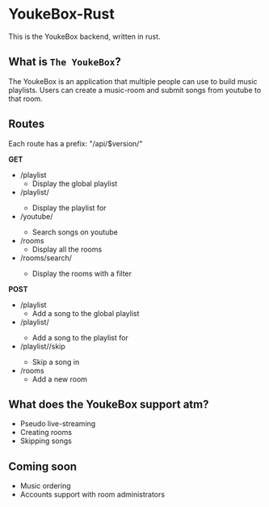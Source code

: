 # YoukeBox-Rust

This is the YoukeBox backend, written in rust.

## What is `The YoukeBox`?

The YoukeBox is an application that multiple people can use to build music playlists.
Users can create a music-room and submit songs from youtube to that room. 

## Routes

Each route has a prefix: "/api/$version/"

**GET**

* /playlist 
    * Display the global playlist
* /playlist/<room>
    * Display the playlist for <room>
* /youtube/<query>
    * Search songs on youtube
* /rooms
    * Display all the rooms
* /rooms/search/<query>
    * Display the rooms with a filter

**POST**

* /playlist
    * Add a song to the global playlist
* /playlist/<room>
    * Add a song to the playlist for <room>
* /playlist/<room>/skip
    * Skip a song in <room>
* /rooms
    * Add a new room

## What does the YoukeBox support atm?

* Pseudo live-streaming
* Creating rooms
* Skipping songs

## Coming soon

* Music ordering
* Accounts support with room administrators